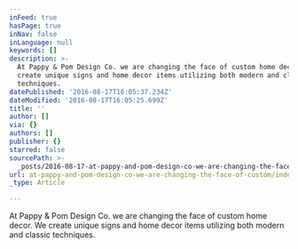 ```yaml
---
inFeed: true
hasPage: true
inNav: false
inLanguage: null
keywords: []
description: >-
  At Pappy & Pom Design Co. we are changing the face of custom home decor. We
  create unique signs and home decor items utilizing both modern and classic
  techniques. 
datePublished: '2016-08-17T16:05:37.234Z'
dateModified: '2016-08-17T16:05:25.699Z'
title: ''
author: []
via: {}
authors: []
publisher: {}
starred: false
sourcePath: >-
  _posts/2016-08-17-at-pappy-and-pom-design-co-we-are-changing-the-face-of-custom.md
url: at-pappy-and-pom-design-co-we-are-changing-the-face-of-custom/index.html
_type: Article

---
```

At Pappy & Pom Design Co. we are changing the face of custom home decor. We create unique signs and home decor items utilizing both modern and classic techniques.